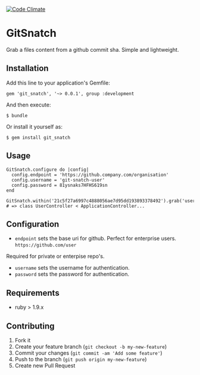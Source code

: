 [![Code Climate](https://codeclimate.com/github/ChuckJHardy/GitSnatch.png)](https://codeclimate.com/github/ChuckJHardy/GitSnatch)

# GitSnatch

Grab a files content from a github commit sha. Simple and lightweight.

## Installation

Add this line to your application's Gemfile:

    gem 'git_snatch', '~> 0.0.1', group :development

And then execute:

    $ bundle

Or install it yourself as:

    $ gem install git_snatch

## Usage

    GitSnatch.configure do |config|
      config.endpoint = 'https://github.company.com/organisation'
      config.username = 'git-snatch-user'
      config.password = 81ysnaks7HFHS619sn
    end
    
    GitSnatch.within('21c5f27a6997c4888056ae7d95dd193893378492').grab('user_controller.rb')
    # => class UserController < ApplicationController...
    
## Configuration

* `endpoint` sets the base uri for github. Perfect for enterprise users. `https://github.com/user`

Required for private or enterpise repo's.

* `username` sets the username for authentication.
* `password` sets the password for authentication.

## Requirements

* ruby > 1.9.x

## Contributing

1. Fork it
2. Create your feature branch (`git checkout -b my-new-feature`)
3. Commit your changes (`git commit -am 'Add some feature'`)
4. Push to the branch (`git push origin my-new-feature`)
5. Create new Pull Request
